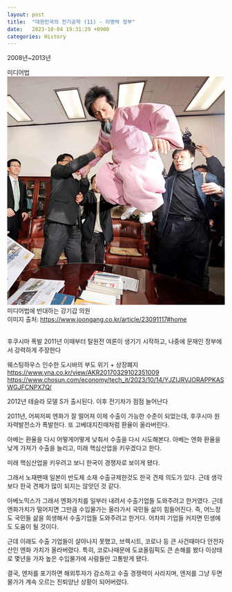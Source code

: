```yaml
---
layout: post
title:  "대한민국의 전기공학 (11) - 이명박 정부"
date:   2023-10-04 19:31:29 +0900
categories: History
---
```


2008년~2013년

미디어법<br>
![alt text](/public/img/shangus1.jpg)<br>
미디어법에 반대하는 강기갑 의원<br>
이미지 출처: https://www.joongang.co.kr/article/23091117#home<br>
<br>

후쿠시마 폭발 2011년
이때부터 탈원전 여론이 생기기 시작하고, 나중에 문재인 정부에서 강력하게 주장한다

웨스팅하우스 인수한 도시바의 부도 위기 + 상장폐지
https://www.yna.co.kr/view/AKR20170329102351009
https://www.chosun.com/economy/tech_it/2023/10/14/YJZIJRVJORAPPKASWGJFCNPX7Q/

2012년 테슬라 모델 S가 출시된다.
이후 전기차가 점점 늘어난다

2011년, 어찌저찌 엔화가 잘 떨어져 이제 수출이 가능한 수준이 되었는데, 후쿠시마 원자력발전소가 폭발한다.
또 고베대지진때처럼 환율이 올라버린다.

아베는 환율을 다시 어떻게어떻게 낮춰서 수출을 다시 시도해본다.
아베는 엔화 환율을 낮게 가져가 수출을 늘리고, 미래 핵심산업을 키우겠다고 한다.


미래 핵심산업을 키우려고 보니 한국이 경쟁자로 보이게 됐다.

그래서 노재팬때 일본이 반도체 소재 수출규제한것도 한국 견제 의도가 있다.
근데 생각보다 한국 견제가 많이 되지는 않앗던 것 같다.

아베노믹스가 그래서 엔화가치를 일부러 내려서 수출기업들 도와주려고 한거였다.
근데 엔화가치가 떨어지면 그만큼 수입물가는 올라가서 국민들 삶이 힘들어진다.
즉, 어느정도 국민들 삶을 희생해서 수출기업들 도와주려고 한거다. 어차피 기업들 커지면 민생에도 도움이 될 것이다.

근데 이래도 수출 기업들이 살아나지 못했고, 브렉시트, 코로나 등 큰 사건때마다 안전자산인 엔화 가치가 올라버렸다.
특히, 코로나때문에 도쿄올림픽도 큰 손해를 봤다
이상태로 몇년을 가자 높은 수입물가에 사람들만 고통받게 됐다.

결국, 엔저를 포기하면 해외투자가 감소하고 수출 경쟁력이 사라지며,
엔저를 그냥 두면 물가가 계속 오르는 진퇴양난 상황이 되어버렸다.